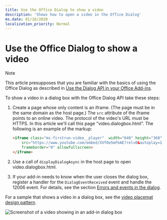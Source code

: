 ```yaml
---
title: Use the Office Dialog to show a video
description: 'Shows how to open a video in the Office Dialog'
ms.date: 01/16/2020
localization_priority: Normal
---
```


# Use the Office Dialog to show a video

> [!NOTE]
> This article presupposes that you are familiar with the basics of using the Office Dialog as described in [Use the Dialog API in your Office Add-ins](dialog-api-in-office-add-ins.md).

To show a video in a dialog box with the Office Dialog API take these steps:

1. Create a page whose only content is an iframe. (The page must be in the same domain as the host page.) The `src` attribute of the iframe points to an online video. The protocol of the video's URL must be HTTPS. In this article we'll call this page "video.dialogbox.html". The following is an example of the markup:

    ```HTML
    <iframe class="ms-firstrun-video__player"  width="640" height="360"
        src="https://www.youtube.com/embed/XVfOe5mFbAE?rel=0&autoplay=1"
        frameborder="0" allowfullscreen>
    </iframe>
    ```

2. Use a call of `displayDialogAsync` in the host page to open video.dialogbox.html.
3. If your add-in needs to know when the user closes the dialog box, register a handler for the `DialogEventReceived` event and handle the 12006 event. For details, see the section [Errors and events in the dialog](dialog-handle-errors-events.md).

For a sample that shows a video in a dialog box, see the [video placemat design pattern](/office/dev/add-ins/design/first-run-experience-patterns#video-placemat).

![Screenshot of a video showing in an add-in dialog box](../images/video-placemats-dialog-open.png)
